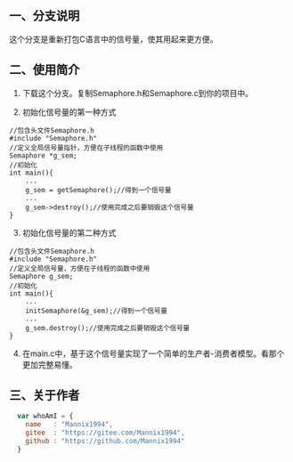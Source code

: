 ## 一、分支说明
这个分支是重新打包C语言中的信号量，使其用起来更方便。

## 二、使用简介
1. 下载这个分支。复制Semaphore.h和Semaphore.c到你的项目中。

2. 初始化信号量的第一种方式
```
//包含头文件Semaphore.h
#include "Semaphore.h"
//定义全局信号量指针，方便在子线程的函数中使用
Semaphore *g_sem;
//初始化
int main(){
    ...
    g_sem = getSemaphore();//得到一个信号量
    ...
    g_sem->destroy();//使用完成之后要销毁这个信号量
}
```
3. 初始化信号量的第二种方式
```
//包含头文件Semaphore.h
#include "Semaphore.h"
//定义全局信号量，方便在子线程的函数中使用
Semaphore g_sem;
//初始化
int main(){
    ...
    initSemaphore(&g_sem);//得到一个信号量
    ...
    g_sem.destroy();//使用完成之后要销毁这个信号量
}
```

4. 在main.c中，基于这个信号量实现了一个简单的生产者-消费者模型。看那个更加完整易懂。


## 三、关于作者
```javascript
  var whoAmI = {
    name   : "Mannix1994",
    gitee  : "https://gitee.com/Mannix1994",
    github : "https://github.com/Mannix1994"
  }
```
